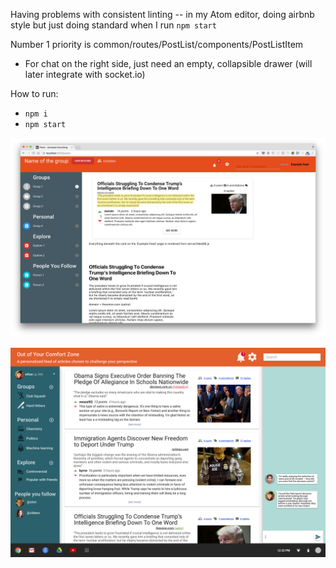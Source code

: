 Having problems with consistent linting -- in my Atom editor, doing airbnb style but just doing standard when I run `npm start`

Number 1 priority is common/routes/PostList/components/PostListItem

- For chat on the right side, just need an empty, collapsible drawer (will later integrate with socket.io)

How to run:
- `npm i`
- `npm start`

![content serving from toy DB](current-1.png)

![mockup](feed_view.png)
